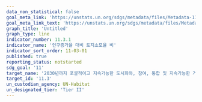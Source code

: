 ```yaml
---
data_non_statistical: false
goal_meta_link: 'https://unstats.un.org/sdgs/metadata/files/Metadata-11-03-01.pdf'
goal_meta_link_text: 'https://unstats.un.org/sdgs/metadata/files/Metadata-11-03-01.pdf'
graph_title: 'Untitled'
graph_type: line
indicator_number: 11.3.1
indicator_name: '인구증가율 대비 토지소모율 비'
indicator_sort_order: 11-03-01
published: true
reporting_status: notstarted
sdg_goal: '11'
target_name: '2030년까지 포괄적이고 지속가능한 도시화와, 참여, 통합 및 지속가능한 거주지 계획 및 관리 역량 강화'
target_id: '11.3'
un_custodian_agency: UN-Habitat
un_designated_tier: 'Tier II'
---
```


